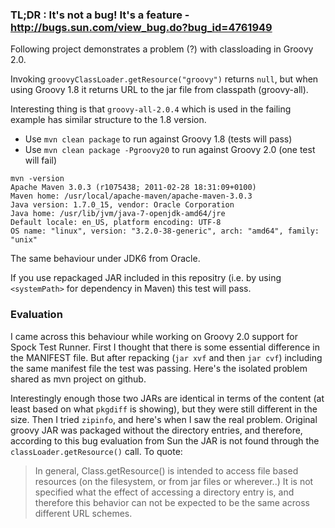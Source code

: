 ### TL;DR : It's not a bug! It's a feature - http://bugs.sun.com/view_bug.do?bug_id=4761949

Following project demonstrates a problem (?) with classloading in Groovy 2.0.

Invoking `groovyClassLoader.getResource("groovy")` returns `null`, but when using Groovy 1.8 it returns URL to the jar file from classpath (groovy-all).

Interesting thing is that `groovy-all-2.0.4` which is used in the failing example has similar structure to the 1.8 version.

 * Use `mvn clean package` to run against Groovy 1.8 (tests will pass)
 * Use `mvn clean package -Pgroovy20` to run against Groovy 2.0 (one test will fail)

```
mvn -version
Apache Maven 3.0.3 (r1075438; 2011-02-28 18:31:09+0100)
Maven home: /usr/local/apache-maven/apache-maven-3.0.3
Java version: 1.7.0_15, vendor: Oracle Corporation
Java home: /usr/lib/jvm/java-7-openjdk-amd64/jre
Default locale: en_US, platform encoding: UTF-8
OS name: "linux", version: "3.2.0-38-generic", arch: "amd64", family: "unix"
```
The same behaviour under JDK6 from Oracle.

If you use repackaged JAR included in this repositry (i.e. by using `<systemPath>` for dependency in Maven) this test will pass.


### Evaluation

I came across this behaviour while working on Groovy 2.0 support for Spock Test Runner. First I thought that there is some essential difference in the MANIFEST file. But after repacking (`jar xvf` and then `jar cvf`) including the same manifest file the test was passing. Here's the isolated problem shared as mvn project on github.

Interestingly enough those two JARs are identical in terms of the content (at least based on what `pkgdiff` is showing), but they were still different in the size. Then I tried `zipinfo`, and here's when I saw the real problem. Original groovy JAR was packaged without the directory entries, and therefore, according to this bug evaluation from Sun the JAR is not found through the `classLoader.getResource()` call. To quote:

> In general, Class.getResource() is intended to access file based resources (on the filesystem, or from jar files or wherever..) It is not specified
what the effect of accessing a directory entry is, and therefore this behavior can not be expected to be the same across different URL schemes.

